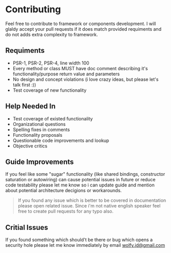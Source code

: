 # Contributing
Feel free to contribute to framework or components development. I will glaldy accept your pull requests if it does match provided requiments and do not adds extra complexity to framework.

## Requiments
* PSR-1, PSR-2, PSR-4, line width 100
* Every method or class MUST have doc comment describing it's functionality/purpose return value and parameters
* No design and concept violations (i love crazy ideas, but please let's talk first :))
* Test coverage of new functionality

## Help Needed In
* Test coverage of existed functionality
* Organizational questions
* Spelling fixes in comments
* Functionality proposals
* Questionable code improvements and lookup
* Objective critics

## Guide Improvements
If you feel like some "sugar" functionality (like shared bindings, constructor saturation or autowiring) can cause potential issues in future or reduce code testability please let me know so i can update guide and mention about potential architecture decigions or workarounds.

> If you found any issue which is better to be covered in documentation please open related issue. Since i'm not native english speaker feel free to create pull requests for any typo also.

## Critial Issues
If you found something which should't be there or bug which opens a security hole please let me know immediately by email wolfy.jd@gmail.com
